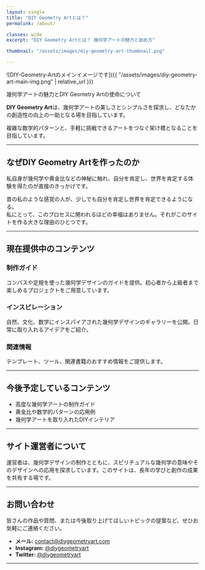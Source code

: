 ```yaml
---
layout: single
title: "DIY Geometry Artとは？"
permalink: /about/

classes: wide
excerpt: "DIY Geometry Artとは？ 幾何学アートの魅力と始め方"

thumbnail: "/assets/images/diy-geometry-art-thumbnail.png"

---
```

![DIY-Geometry-Artのメインイメージです]({{ "/assets/images/diy-geometry-art-main-img.png" | relative_url }})

幾何学アートの魅力とDIY Geometry Artの使命について

**DIY Geometry Art**は、幾何学アートの美しさとシンプルさを探求し、どなたかの創造性の向上の一助となる場を目指しています。  

複雑な数学的パターンと、手軽に挑戦できるアートをつなぐ架け橋となることを目指しています。  

---

## なぜDIY Geometry Artを作ったのか
私自身が幾何学や黄金比などの神秘に触れ、自分を肯定し、世界を肯定する体験を得たのが直接のきっかけです。  

昔の私のような感覚の人が、少しでも自分を肯定し世界を肯定できるようになる。  
私にとって、このプロセスに関われるほどの幸福はありません。それがこのサイトを作る大きな理由のひとつです。

---

## 現在提供中のコンテンツ
### 制作ガイド
コンパスや定規を使った幾何学デザインのガイドを提供。初心者から上級者まで楽しめるプロジェクトをご用意しています。

### インスピレーション
自然、文化、数学にインスパイアされた幾何学デザインのギャラリーを公開。日常に取り入れるアイデアをご紹介。

### 関連情報
テンプレート、ツール、関連書籍のおすすめ情報をご提供します。

---

## 今後予定しているコンテンツ
- 高度な幾何学アートの制作ガイド
- 黄金比や数学的パターンの応用例
- 幾何学アートを取り入れたDIYインテリア

---

## サイト運営者について

運営者は、幾何学デザインの制作とともに、スピリチュアルな幾何学の意味やそのデザインへの応用を探求しています。このサイトは、長年の学びと創作の成果を共有する場です。

---

## お問い合わせ

皆さんの作品や質問、または今後取り上げてほしいトピックの提案など、ぜひお気軽にご連絡ください。

- **メール:** contact@diygeometryart.com
- **Instagram:** [@diygeometryart](https://www.instagram.com/diygeometryart)
- **Twitter:** [@diygeometryart](https://twitter.com/diygeometryart)

---